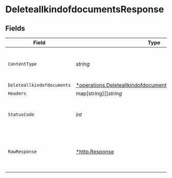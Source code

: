 # DeleteallkindofdocumentsResponse


## Fields

| Field                                                                                                                                       | Type                                                                                                                                        | Required                                                                                                                                    | Description                                                                                                                                 |
| ------------------------------------------------------------------------------------------------------------------------------------------- | ------------------------------------------------------------------------------------------------------------------------------------------- | ------------------------------------------------------------------------------------------------------------------------------------------- | ------------------------------------------------------------------------------------------------------------------------------------------- |
| `ContentType`                                                                                                                               | *string*                                                                                                                                    | :heavy_check_mark:                                                                                                                          | HTTP response content type for this operation                                                                                               |
| `Deleteallkindofdocuments`                                                                                                                  | [*operations.DeleteallkindofdocumentsDeleteallkindofdocuments](../../models/operations/deleteallkindofdocumentsdeleteallkindofdocuments.md) | :heavy_minus_sign:                                                                                                                          | OK                                                                                                                                          |
| `Headers`                                                                                                                                   | map[string][]*string*                                                                                                                       | :heavy_minus_sign:                                                                                                                          | N/A                                                                                                                                         |
| `StatusCode`                                                                                                                                | *int*                                                                                                                                       | :heavy_check_mark:                                                                                                                          | HTTP response status code for this operation                                                                                                |
| `RawResponse`                                                                                                                               | [*http.Response](https://pkg.go.dev/net/http#Response)                                                                                      | :heavy_minus_sign:                                                                                                                          | Raw HTTP response; suitable for custom response parsing                                                                                     |